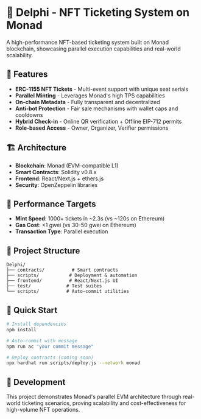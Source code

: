 # 🎫 Delphi - NFT Ticketing System on Monad

A high-performance NFT-based ticketing system built on Monad blockchain, showcasing parallel execution capabilities and real-world scalability.

## 🚀 Features

- **ERC-1155 NFT Tickets** - Multi-event support with unique seat serials
- **Parallel Minting** - Leverages Monad's high TPS capabilities
- **On-chain Metadata** - Fully transparent and decentralized
- **Anti-bot Protection** - Fair sale mechanisms with wallet caps and cooldowns
- **Hybrid Check-in** - Online QR verification + Offline EIP-712 permits
- **Role-based Access** - Owner, Organizer, Verifier permissions

## 🏗️ Architecture

- **Blockchain**: Monad (EVM-compatible L1)
- **Smart Contracts**: Solidity v0.8.x
- **Frontend**: React/Next.js + ethers.js
- **Security**: OpenZeppelin libraries

## 🧪 Performance Targets

- **Mint Speed**: 1000+ tickets in ~2.3s (vs ~120s on Ethereum)
- **Gas Cost**: <1 gwei (vs 30-50 gwei on Ethereum)
- **Transaction Type**: Parallel execution

## 📁 Project Structure

```
Delphi/
├── contracts/          # Smart contracts
├── scripts/           # Deployment & automation
├── frontend/          # React/Next.js UI
├── test/             # Test suites
└── scripts/          # Auto-commit utilities
```

## 🚀 Quick Start

```bash
# Install dependencies
npm install

# Auto-commit with message
npm run ac "your commit message"

# Deploy contracts (coming soon)
npx hardhat run scripts/deploy.js --network monad
```

## 🔧 Development

This project demonstrates Monad's parallel EVM architecture through real-world ticketing scenarios, proving scalability and cost-effectiveness for high-volume NFT operations.
